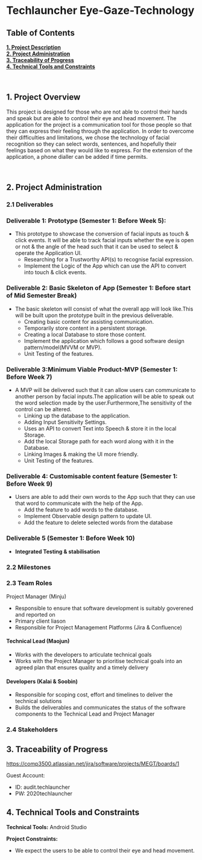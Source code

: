 # Techlauncher Eye-Gaze-Technology
<h2><a name = "content"> Table of Contents </a></h2>

<a href = "#Title1"><b> 1. Project Description </b></a><br/>
<a href = "#Title2"><b> 2. Project Administration </b></a><br/>
<a href = "#Title3"><b> 3. Traceability of Progress </b></a><br/> 
<a href = "#Title5"><b> 4. Technical Tools and Constraints </b></a><br/>


<br />

<h2><a name = "Title1"> 1. Project Overview </a></h2>

This project is designed for those who are not able to control their hands and speak but are able to control their eye and head movement. The application for the project is a communication tool for those people so that they can express their feeling through the application. In order to overcome their difficulties and limitations, we chose the technology of facial recognition so they can select words, sentences, and hopefully their feelings based on what they would like to express. For the extension of the application, a phone dialler can be added if time permits.

<br />

<h2><a name = "Title2"> 2. Project Administration </a></h2>

<h3> 2.1 Deliverables</h3>

### Deliverable 1: Prototype (Semester 1: Before Week 5):
  * This prototype to showcase the conversion of facial inputs as touch & click events. 
  It will be able to track facial inputs  whether the eye is open or not & the angle of the head such that it can be used to select & operate the Application UI.
     - Researching for a Trustworthy API(s) to recognise facial expression.
     - Implement the Logic of the App which can use the API to convert into touch & click events.
### Deliverable 2: Basic Skeleton of App (Semester 1: Before start of Mid Semester Break)
  * The basic skeleton will consist of what the overall app will look like.This will be built upon the prototype built in the previous deliverable.
    - Creating basic content for assisting communication.
    - Temporarily store content in a persistent storage.
    - Creating a local Database to store those content.
    - Implement the application which follows a good software design pattern/model(MVVM or MVP).
    - Unit Testing of the features.
### Deliverable 3:Minimum Viable Product-MVP (Semester 1: Before Week 7)
  * A MVP will be delivered such that it can allow users can communicate to another person by facial inputs.The application will be able to speak out the word selection made by the user.Furthermore,The sensitivity of the control can be altered.
     - Linking up the database to the application.
     - Adding  Input Sensitivity Settings.
     - Uses an API to convert Text into Speech & store it in the local Storage.
     - Add the local Storage path for each word along with it in the Database.
     - Linking Images & making the UI more friendly. 
     - Unit Testing of the features. 
### Deliverable 4: Customisable content feature (Semester 1: Before Week 9)
  * Users are able to add their own words to the App such that they can use that word to communicate with the help of the App.
    - Add the feature to add words to the database. 
    - Implement Observable design pattern to update UI.
    - Add the feature to delete selected words from the database
### Deliverable 5 (Semester 1: Before Week 10)
* **Integrated Testing & stabilisation**
  
 

<h3> 2.2 Milestones</h3>




<h3> 2.3 Team Roles </h3>

Project Manager (Minju)
 - Responsible to ensure that software development is suitably goverened and reported on
 - Primary client liason
 - Responsible for Project Management Platforms (Jira & Confluence)
 
#### Technical Lead (Maojun)
 - Works with the developers to articulate technical goals
 - Works with the Project Manager to prioritise technical goals into an agreed plan that ensures quality and a timely delivery 

#### Developers (Kalai & Soobin)
 - Responsible for scoping cost, effort and timelines to deliver the technical solutions 
 - Builds the deliverables and communicates the status of the software components to the Technical Lead and Project Manager

<h3> 2.4 Stakeholders </h3>



<h2><a name = "Title3"> 3. Traceability of Progress</a></h2>

https://comp3500.atlassian.net/jira/software/projects/MEGT/boards/1

Guest Account:
 - ID: audit.techlauncher
 - PW: 2020techlauncher

<h2><a name = "Title3"> 4. Technical Tools and Constraints</a></h2>

**Technical Tools:**
Android Studio

**Project Constraints:**
 - We expect the users to be able to control their eye and head movement.




